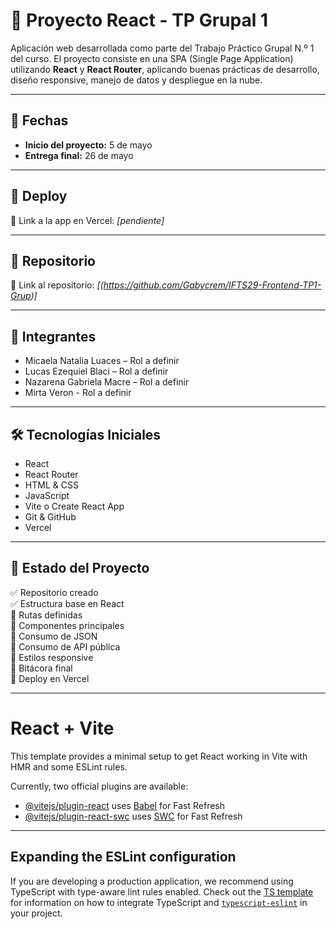 # 🧩 Proyecto React - TP Grupal 1

Aplicación web desarrollada como parte del Trabajo Práctico Grupal N.º 1 del curso. El proyecto consiste en una SPA (Single Page Application) utilizando **React** y **React Router**, aplicando buenas prácticas de desarrollo, diseño responsive, manejo de datos y despliegue en la nube.

---

## 📅 Fechas
- **Inicio del proyecto:** 5 de mayo  
- **Entrega final:** 26 de mayo

---

## 🚀 Deploy

🔗 Link a la app en Vercel: _[pendiente]_

---

## 📁 Repositorio

🔗 Link al repositorio: _[(https://github.com/Gabycrem/IFTS29-Frontend-TP1-Grup)]_

---

## 👥 Integrantes

- Micaela Natalia Luaces – Rol a definir  
- Lucas Ezequiel Blaci – Rol a definir  
- Nazarena Gabriela Macre – Rol a definir
- Mirta Veron - Rol a definir

---

## 🛠️ Tecnologías Iniciales

- React  
- React Router  
- HTML & CSS  
- JavaScript  
- Vite o Create React App  
- Git & GitHub  
- Vercel

---

## 📌 Estado del Proyecto

✅ Repositorio creado  
✅ Estructura base en React  
🔲 Rutas definidas  
🔲 Componentes principales  
🔲 Consumo de JSON  
🔲 Consumo de API pública  
🔲 Estilos responsive  
🔲 Bitácora final  
🔲 Deploy en Vercel  

---

# React + Vite

This template provides a minimal setup to get React working in Vite with HMR and some ESLint rules.

Currently, two official plugins are available:

- [@vitejs/plugin-react](https://github.com/vitejs/vite-plugin-react/blob/main/packages/plugin-react) uses [Babel](https://babeljs.io/) for Fast Refresh
- [@vitejs/plugin-react-swc](https://github.com/vitejs/vite-plugin-react/blob/main/packages/plugin-react-swc) uses [SWC](https://swc.rs/) for Fast Refresh

---

## Expanding the ESLint configuration

If you are developing a production application, we recommend using TypeScript with type-aware lint rules enabled. Check out the [TS template](https://github.com/vitejs/vite/tree/main/packages/create-vite/template-react-ts) for information on how to integrate TypeScript and [`typescript-eslint`](https://typescript-eslint.io) in your project.
